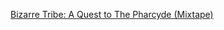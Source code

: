 ---
layout: post
wordpress_id: 1528
wordpress_url: http://noesbueno.com/archives/1528
date: '2012-09-13 16:15:15 -0500'
date_gmt: '2012-09-13 21:15:15 -0500'
body: |
  <p><a href="http://www.thehighdefinite.com/2012/09/bizarre-tribe-a-quest-to-the-pharcyde-mixtape/">Bizarre Tribe: A Quest to The Pharcyde (Mixtape)</a></p>
---